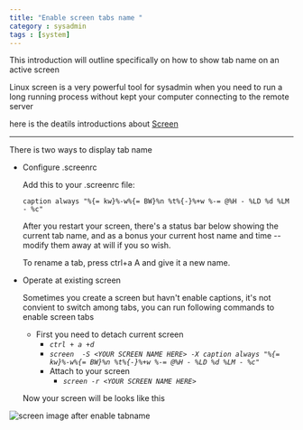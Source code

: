 ```yaml
---
title: "Enable screen tabs name "
category : sysadmin
tags : [system]
---
```


This introduction will outline specifically on how to show tab name on an active screen

Linux screen is a very powerful tool for sysadmin when you need to run a long running process without kept your computer connecting to the remote server

here is the deatils introductions about [Screen](http://linux.die.net/man/1/screen)
<!-- more -->

----------

There is two ways to display tab name 

 - Configure .screenrc
 

    Add this to your .screenrc file:
    
    `caption always "%{= kw}%-w%{= BW}%n %t%{-}%+w %-= @%H - %LD %d %LM - %c"`
    
    After you restart your screen, there's a status bar below showing the current tab name, and as a bonus your current host name and time -- modify them away at will if you so wish.
    
    To rename a tab, press ctrl+a A and give it a new name.
    
 -  Operate at existing screen
	
	Sometimes you create a screen but havn't enable captions, it's not convient to switch among tabs, you can run following commands to enable screen tabs

	 - First you need to detach current screen
		 - *`ctrl + a +d`*
		 - *`screen  -S <YOUR SCREEN NAME HERE> -X caption always "%{= kw}%-w%{= BW}%n %t%{-}%+w %-= @%H - %LD %d %LM - %c"`*
		 - Attach to your screen
			 - *`screen -r <YOUR SCREEN NAME HERE>`*
	
	Now your screen will be looks like this
	
 ![screen image after enable tabname](http://7fvkn1.com1.z0.glb.clouddn.com/screen.jpg)